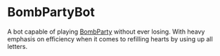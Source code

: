 # BombPartyBot
A bot capable of playing [BombParty](https://jklm.fun/) without ever losing. With heavy emphasis on efficiency when it comes to refilling hearts by using up all letters.
